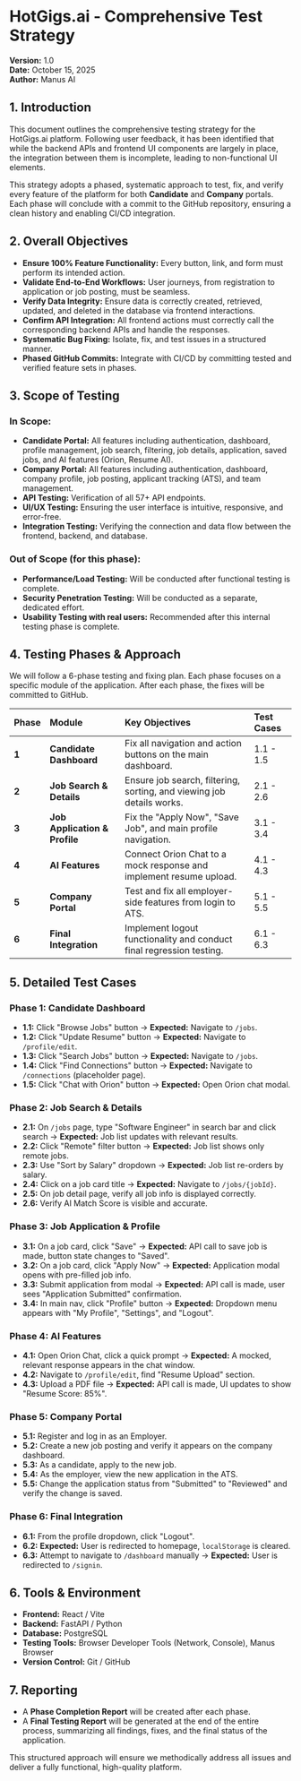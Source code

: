 # HotGigs.ai - Comprehensive Test Strategy

**Version:** 1.0  
**Date:** October 15, 2025  
**Author:** Manus AI

## 1. Introduction

This document outlines the comprehensive testing strategy for the HotGigs.ai platform. Following user feedback, it has been identified that while the backend APIs and frontend UI components are largely in place, the integration between them is incomplete, leading to non-functional UI elements. 

This strategy adopts a phased, systematic approach to test, fix, and verify every feature of the platform for both **Candidate** and **Company** portals. Each phase will conclude with a commit to the GitHub repository, ensuring a clean history and enabling CI/CD integration.

## 2. Overall Objectives

- **Ensure 100% Feature Functionality:** Every button, link, and form must perform its intended action.
- **Validate End-to-End Workflows:** User journeys, from registration to application or job posting, must be seamless.
- **Verify Data Integrity:** Ensure data is correctly created, retrieved, updated, and deleted in the database via frontend interactions.
- **Confirm API Integration:** All frontend actions must correctly call the corresponding backend APIs and handle the responses.
- **Systematic Bug Fixing:** Isolate, fix, and test issues in a structured manner.
- **Phased GitHub Commits:** Integrate with CI/CD by committing tested and verified feature sets in phases.

## 3. Scope of Testing

### In Scope:
- **Candidate Portal:** All features including authentication, dashboard, profile management, job search, filtering, job details, application, saved jobs, and AI features (Orion, Resume AI).
- **Company Portal:** All features including authentication, dashboard, company profile, job posting, applicant tracking (ATS), and team management.
- **API Testing:** Verification of all 57+ API endpoints.
- **UI/UX Testing:** Ensuring the user interface is intuitive, responsive, and error-free.
- **Integration Testing:** Verifying the connection and data flow between the frontend, backend, and database.

### Out of Scope (for this phase):
- **Performance/Load Testing:** Will be conducted after functional testing is complete.
- **Security Penetration Testing:** Will be conducted as a separate, dedicated effort.
- **Usability Testing with real users:** Recommended after this internal testing phase is complete.

## 4. Testing Phases & Approach

We will follow a 6-phase testing and fixing plan. Each phase focuses on a specific module of the application. After each phase, the fixes will be committed to GitHub.

| Phase | Module | Key Objectives | Test Cases |
| :--- | :--- | :--- | :--- |
| **1** | **Candidate Dashboard** | Fix all navigation and action buttons on the main dashboard. | 1.1 - 1.5 |
| **2** | **Job Search & Details** | Ensure job search, filtering, sorting, and viewing job details works. | 2.1 - 2.6 |
| **3** | **Job Application & Profile** | Fix the "Apply Now", "Save Job", and main profile navigation. | 3.1 - 3.4 |
| **4** | **AI Features** | Connect Orion Chat to a mock response and implement resume upload. | 4.1 - 4.3 |
| **5** | **Company Portal** | Test and fix all employer-side features from login to ATS. | 5.1 - 5.5 |
| **6** | **Final Integration** | Implement logout functionality and conduct final regression testing. | 6.1 - 6.3 |

## 5. Detailed Test Cases

### Phase 1: Candidate Dashboard
- **1.1:** Click "Browse Jobs" button -> **Expected:** Navigate to `/jobs`.
- **1.2:** Click "Update Resume" button -> **Expected:** Navigate to `/profile/edit`.
- **1.3:** Click "Search Jobs" button -> **Expected:** Navigate to `/jobs`.
- **1.4:** Click "Find Connections" button -> **Expected:** Navigate to `/connections` (placeholder page).
- **1.5:** Click "Chat with Orion" button -> **Expected:** Open Orion chat modal.

### Phase 2: Job Search & Details
- **2.1:** On `/jobs` page, type "Software Engineer" in search bar and click search -> **Expected:** Job list updates with relevant results.
- **2.2:** Click "Remote" filter button -> **Expected:** Job list shows only remote jobs.
- **2.3:** Use "Sort by Salary" dropdown -> **Expected:** Job list re-orders by salary.
- **2.4:** Click on a job card title -> **Expected:** Navigate to `/jobs/{jobId}`.
- **2.5:** On job detail page, verify all job info is displayed correctly.
- **2.6:** Verify AI Match Score is visible and accurate.

### Phase 3: Job Application & Profile
- **3.1:** On a job card, click "Save" -> **Expected:** API call to save job is made, button state changes to "Saved".
- **3.2:** On a job card, click "Apply Now" -> **Expected:** Application modal opens with pre-filled job info.
- **3.3:** Submit application from modal -> **Expected:** API call is made, user sees "Application Submitted" confirmation.
- **3.4:** In main nav, click "Profile" button -> **Expected:** Dropdown menu appears with "My Profile", "Settings", and "Logout".

### Phase 4: AI Features
- **4.1:** Open Orion Chat, click a quick prompt -> **Expected:** A mocked, relevant response appears in the chat window.
- **4.2:** Navigate to `/profile/edit`, find "Resume Upload" section.
- **4.3:** Upload a PDF file -> **Expected:** API call is made, UI updates to show "Resume Score: 85%".

### Phase 5: Company Portal
- **5.1:** Register and log in as an Employer.
- **5.2:** Create a new job posting and verify it appears on the company dashboard.
- **5.3:** As a candidate, apply to the new job.
- **5.4:** As the employer, view the new application in the ATS.
- **5.5:** Change the application status from "Submitted" to "Reviewed" and verify the change is saved.

### Phase 6: Final Integration
- **6.1:** From the profile dropdown, click "Logout".
- **6.2:** **Expected:** User is redirected to homepage, `localStorage` is cleared.
- **6.3:** Attempt to navigate to `/dashboard` manually -> **Expected:** User is redirected to `/signin`.

## 6. Tools & Environment

- **Frontend:** React / Vite
- **Backend:** FastAPI / Python
- **Database:** PostgreSQL
- **Testing Tools:** Browser Developer Tools (Network, Console), Manus Browser
- **Version Control:** Git / GitHub

## 7. Reporting

- A **Phase Completion Report** will be created after each phase.
- A **Final Testing Report** will be generated at the end of the entire process, summarizing all findings, fixes, and the final status of the application.

This structured approach will ensure we methodically address all issues and deliver a fully functional, high-quality platform.

